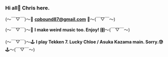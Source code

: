 ### Hi all👋 Chris here.



(〜￣▽￣)〜📧   **cpbound87@gmail.com**     📧〜(￣▽￣〜) 

(〜￣▽￣)〜🎸   **I make weird music too. Enjoy!**    🎛️〜(￣▽￣〜) 

(〜￣▽￣)〜🕹️    **I play Tekken 7. Lucky Chloe / Asuka Kazama main. Sorry.😰**    🕹️〜(￣▽￣〜)





<!--
**cpbound/cpbound** is a ✨ _special_ ✨ repository because its `README.md` (this file) appears on your GitHub profile.

Here are some ideas to get you started:

- 🔭 I’m currently working on ...
- 🌱 I’m currently learning ...
- 👯 I’m looking to collaborate on ...
- 🤔 I’m looking for help with ...
- 💬 Ask me about ...
- 📫 How to reach me: ...
- 😄 Pronouns: ...
- ⚡ Fun fact: ...
-->
